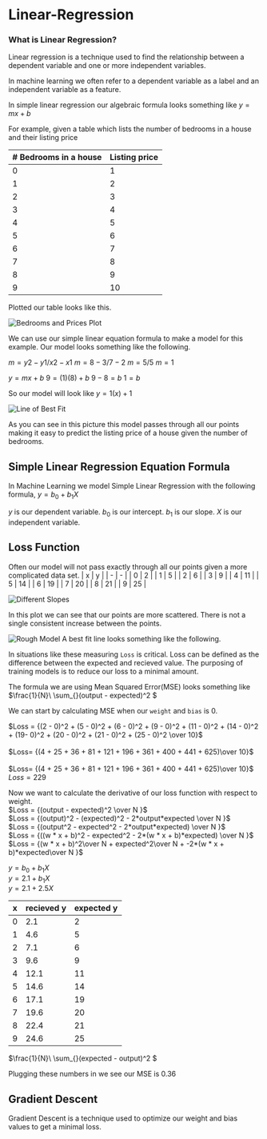 # Linear-Regression

### What is Linear Regression?

Linear regression is a technique used to find the relationship between a dependent variable and one or more independent variables.

In machine learning we often refer to a dependent variable as a label and an independent variable as a feature.

In simple linear regression our algebraic formula looks something like $y = mx + b$

For example, given a table which lists the number of bedrooms in a house and their listing price

| # Bedrooms in a house | Listing price |
| --------------------- | ------------- |
| 0                     | 1             |
| 1                     | 2             |
| 2                     | 3             |
| 3                     | 4             |
| 4                     | 5             |
| 5                     | 6             |
| 6                     | 7             |
| 7                     | 8             |
| 8                     | 9             |
| 9                     | 10            |

Plotted our table looks like this.

![Bedrooms and Prices Plot](/images/plot.png)

We can use our simple linear equation formula to make a model for this example. Our model looks something like the following.

$m = y2 - y1 / x2 - x1$
$m= 8 - 3 / 7 - 2$
$m= 5 / 5$
$m= 1$

$y = mx + b$
$9 = (1)(8) + b$
$9 - 8 = b$
$1 = b$

So our model will look like $y = 1(x) + 1$

![Line of Best Fit](/images/lineOfBestFit.png)

As you can see in this picture this model passes through all our points making it easy to predict the listing price of a house given the number of bedrooms.

## Simple Linear Regression Equation Formula

In Machine Learning we model Simple Linear Regression with the following formula,
$y=b_{0} + b_{1}X$

$y$ is our dependent variable.
$b_{0}$ is our intercept.
$b_{1}$ is our slope.
$X$ is our independent variable.

## Loss Function

Often our model will not pass exactly through all our points given a more complicated data set.
| x | y |
| - | - |
| 0 | 2 |
| 1 | 5 |
| 2 | 6 |
| 3 | 9 |
| 4 | 11 |
| 5 | 14 |
| 6 | 19 |
| 7 | 20 |
| 8 | 21 |
| 9 | 25 |

![Different Slopes](/images/differentSlopes.png)

In this plot we can see that our points are more scattered. There is not a single consistent increase between the points.

![Rough Model](/images/RoughLine.png)
A best fit line looks something like the following.

In situations like these measuring `Loss` is critical. Loss can be defined as the difference between the expected and recieved value. The purposing of training models is to reduce our loss to a minimal amount.

The formula we are using Mean Squared Error(MSE) looks something like
$\frac{1}{N}\ \sum\_{}\(output - expected)^2 $

We can start by calculating MSE when our `weight` and `bias` is 0.

$Loss = {(2 - 0)^2 + (5 - 0)^2 + (6 - 0)^2 + (9 - 0)^2 + (11 - 0)^2 + (14 - 0)^2 + (19- 0)^2 + (20 - 0)^2 + (21 - 0)^2 + (25 - 0)^2 \over 10}$<br /> 
<br /> 
$Loss= {(4 + 25 + 36 + 81 + 121 + 196 + 361 + 400 + 441 + 625)\over 10}$<br /> 
<br /> 
$Loss= {(4 + 25 + 36 + 81 + 121 + 196 + 361 + 400 + 441 + 625)\over 10}$<br /> 
$Loss= 229$<br /> 

Now we want to calculate the derivative of our loss function with respect to weight. <br />
$Loss = {(output - expected)^2 \over N }$
<br />
$Loss = {(output)^2 - (expected)^2 - 2*output*expected \over N }$
<br />
$Loss = {(output^2 - expected^2 - 2*output*expected) \over N }$
<br />
$Loss = {((w * x + b)^2 - expected^2 - 2*(w * x + b)*expected) \over N }$
<br />
$Loss = {(w * x + b)^2\over N  + expected^2\over N + -2*(w * x + b)*expected\over N }$


$y=b_{0} + b_{1}X$<br /> 
$y=2.1 + b_{1}X$<br /> 
$y=2.1 + 2.5X$

| x   | recieved y | expected y |
| --- | ---------- | ---------- |
| 0   | 2.1        | 2          |
| 1   | 4.6        | 5          |
| 2   | 7.1        | 6          |
| 3   | 9.6        | 9          |
| 4   | 12.1       | 11         |
| 5   | 14.6       | 14         |
| 6   | 17.1       | 19         |
| 7   | 19.6       | 20         |
| 8   | 22.4       | 21         |
| 9   | 24.6       | 25         |

$\frac{1}{N}\ \sum\_{}\(expected - output)^2 $

Plugging these numbers in we see our MSE is $0.36$

## Gradient Descent

Gradient Descent is a technique used to optimize our weight and bias values to get a minimal loss.
